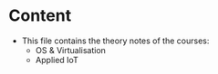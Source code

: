 # Content
- This file contains the theory notes of the courses:
  - OS & Virtualisation
  - Applied IoT
